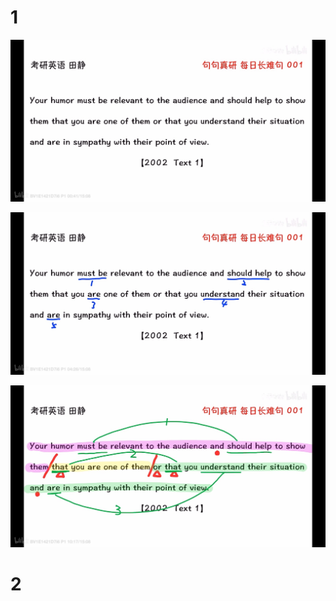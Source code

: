 # 1

![](images/1-001.JPG)

![](images/1-002.JPG)

![](images/1-003.JPG)



# 2


























